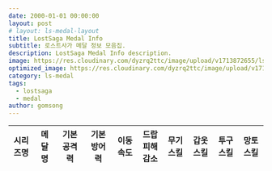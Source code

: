```yaml
---
date: 2000-01-01 00:00:00
layout: post
# layout: ls-medal-layout
title: LostSaga Medal Info
subtitle: 로스트사가 메달 정보 모음집.
description: LostSaga Medal Info description.
image: https://res.cloudinary.com/dyzrq2ttc/image/upload/v1713872655/lslab_hero.jpg
optimized_image: https://res.cloudinary.com/dyzrq2ttc/image/upload/v1713872667/lslab_hero_sized_380.png
category: ls-medal
tags:
  - lostsaga
  - medal
author: gomsong
---
```


<!-- include css -->
<link rel="stylesheet" href="/assets/css/medal/medal_table.css" />
<link rel="stylesheet" href="/assets/css/medal/medal_tooltip.css" />
<link rel="stylesheet" href="/assets/css/reset.css" />

<!-- include javascript -->
<script src="/assets/js/medal/medal_tooltip.js"></script>
<!-- reference : https://cjwoov.tistory.com/80 -->
<script src="/assets/json/medal/medal_data.json" type="text/javascript"></script>


<!-- content -->
<p id="medal_list_zone">
    <table id="medal_list">
        <thead>
            <tr>
                <th class="medal_series">시리즈명</th>
                <th class="medal_name">메달명</th>
                <th class="medal_data">기본공격력</th>
                <th class="medal_data">기본방어력</th>
                <th class="medal_data">이동속도</th>
                <th class="medal_data">드랍피해<br>감소</th>
                <th class="medal_data">무기스킬</th>
                <th class="medal_data">갑옷스킬</th>
                <th class="medal_data">투구스킬</th>
                <th class="medal_data">망토스킬</th>
            </tr>
        </thead>
    </table>
</p>

<!-- script -->
<!-- reference : https://cjwoov.tistory.com/80 -->
<script>
let medalJson = JSON.parse(JSON.stringify(Params));
let medal_list = document.getElementById("medal_list");
var tbody, tr, td, tooltip_container,td_series;

tbody = document.createElement("tbody");
medal_list.append(tbody);

for (series of medalJson["series"]) {

    // cell of medal name
    for (medal of series["data"]) {
        
        // table row, and tooltip container
        tr = document.createElement("tr");
        // tr.className = "tooltip_container";
        tbody.append(tr);

        td_series = document.createElement("td");
        td_series.className = "medal_series"; 
        td_series.innerHTML = series["name_kr"];  // get name field 
        tr.append(td_series);

        td = document.createElement("td");
        td.className = "medal_name";
        td.innerHTML = medal["name_kr"];  // get name field
        tr.append(td);

        tooltip_container = document.createElement("span");
        tooltip_container.className = "tooltip_container";
        tr.append(tooltip_container);
        for (stat of medal["data"]) {
            td = document.createElement("td");
            td.className = "medal_data " + getTdClassName(stat);
            td.innerHTML = getTdData(stat);  // get each stat field
            tooltip_container.append(td);
        }

        // tooltip div
        appendTooltip(tooltip_container, medal["name"], medal["name_kr"], medal["data"]);
    }
}

/**
 * Get Medal Stat innerHTML String 
 * @param {String} stat medal stat
 */
function getTdData(data) {
    if (data == "" || data == "0") {
        // no data
        return '<font></font>';
    } else if (data[0] != '-') {
        return '<font>' + data + '</font>';
    }
    return "Error!";
}


/**
 * Get ClassName whether stat is 0 or not
 * @param {String} stat medal stat
 */
function getTdClassName(data) {
    if (data == "" || data == "0") {
        // no data
        return 'medal_data-no_exists';
    } else if (data[0] != '-') {
        return 'medal_data-exists';
    }
    return "Error!";
}

</script>
